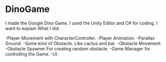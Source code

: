 # DinoGame

I made the Google Dino Game.
I used the Unity Editor and C# for coding.
I want to explain  What I did.

-Player Movement with CharacterController.
-Player Animation.
-Parallax Ground.
-Some kind of Obstacle. Like cactus and bat.
-Obstacle Movement.
-Obstacle Spawner For creating random obstacle.
-Game Manager for controlling the Game.
-UI.
